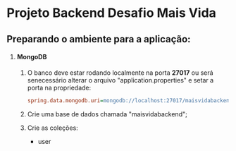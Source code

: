 # Projeto Backend Desafio Mais Vida



## Preparando o ambiente para a aplicação:

1. #### MongoDB

   1. O banco deve estar rodando localmente na porta **27017** ou será senecessário alterar o arquivo "application.properties" e setar a porta na propriedade:

      ```ini
      spring.data.mongodb.uri=mongodb://localhost:27017/maisvidabackend 
      ```

      

   2. Crie uma base de dados chamada "maisvidabackend";

   3. Crie as coleções:

      - user